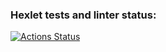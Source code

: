 ### Hexlet tests and linter status:
[![Actions Status](https://github.com/YaroslavDudin/frontend-project-44/actions/workflows/hexlet-check.yml/badge.svg)](https://github.com/YaroslavDudin/frontend-project-44/actions)

